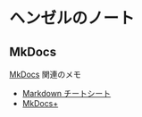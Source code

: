 # ヘンゼルのノート

## MkDocs

[MkDocs](https://www.mkdocs.org/) 関連のメモ

* [Markdown チートシート](mkdocs/markdown)
* [MkDocs+](mkdocs/mkdocsplus)
